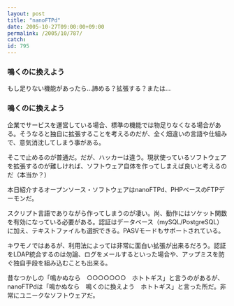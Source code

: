 ```yaml
---
layout: post
title: "nanoFTPd"
date: 2005-10-27T09:00:00+09:00
permalink: /2005/10/787/
catch: 
id: 795
---
```

### 鳴くのに換えよう
  
もし足りない機能があったら…諦める？拡張する？または…  
<!--more-->  

### 鳴くのに換えよう
  

企業でサービスを運営している場合、標準の機能では物足りなくなる場合がある。そうなると独自に拡張することを考えるのだが、全く畑違いの言語や仕組みで、意気消沈してしまう事がある。

  

そこで止めるのが普通だ。だが、ハッカーは違う。現状使っているソフトウェアを拡張するのが難しければ、ソフトウェア自体を作ってしまえば良いと考えるのだ（本当か？）

  

本日紹介するオープンソース・ソフトウェアはnanoFTPd、PHPベースのFTPデーモンだ。

  

スクリプト言語でありながら作ってしまうのが凄い。尚、動作にはソケット関数を有効になっている必要がある。認証はデータベース（mySQL/PostgreSQL）に加え、テキストファイルも選択できる。PASVモードもサポートされている。

  

キワモノではあるが、利用法によっては非常に面白い拡張が出来るだろう。認証をLDAP統合するのは勿論、ログをメールするといった場合や、アップミスを防ぐ独自手段を組み込むことも出来る。

  

昔なつかしの「鳴かぬなら　○○○○○○○　ホトトギス」と言うのがあるが、nanoFTPdは「鳴かぬなら　鳴くのに換えよう　ホトトギス」と言った所だ。非常にユニークなソフトウェアだ。

